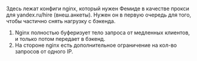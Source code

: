 Здесь лежат конфиги nginx, который нужен Фемиде в качестве прокси для yandex.ru/hire (внеш.анкеты).
Нужен он в первую очередь для того, чтобы частично снять нагрузку с бэкенда.

1. Nginx полностью буферизует тело запроса от медленных клиентов, и только потом передает в бэкенд.
2. На стороне nginx есть дополнительное ограничение на кол-во запросов от одного IP.
